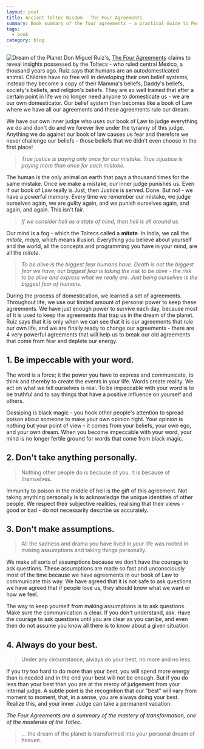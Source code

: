 ```yaml
---
layout: post
title: Ancient Toltec Wisdom - The Four Agreements
summary: Book summary of the four agreements - a practical Guide to Personal Freedom
tags:
  - book
category: blog
---
```


![Dream of the Planet]({{site.baseurl}}/assets/theFourAgreements.jpeg)
Don Miguel Ruiz's, <a target="_blank" href="https://www.amazon.com/gp/product/1878424319/ref=as_li_tl?ie=UTF8&camp=1789&creative=9325&creativeASIN=1878424319&linkCode=as2&tag=purak24-20&linkId=c98e18f38979b53fb2c07695f3b9bebe">The Four Agreements</a><img src="//ir-na.amazon-adsystem.com/e/ir?t=purak24-20&l=am2&o=1&a=1878424319" width="1" height="1" border="0" alt="" style="border:none !important; margin:0px !important;" /> claims to reveal insights possessed by the Toltecs - who ruled central Mexico, a thousand years ago. Ruiz says that humans are an autodomesticated animal. Children have no free will in developing their own belief systems, instead they become a copy of their Mamma's beliefs, Daddy's beliefs, society's beliefs, and religion's beliefs. They are so well trained that after a certain point in life we no longer need anyone to domesticate us - we are our own domesticator. Our belief system then becomes like a book of Law where we have all our agreements and these agreements rule our dream.

We have our own inner judge who uses our book of Law to judge everything we do and don't do and we forever live under the tyranny of this judge. Anything we do against our book of law causes us fear and therefore we never challenge our beliefs - those beliefs that we didn't even choose in the first place!

> *True justice is paying only once for our mistake. True injustice is paying more than once for each mistake.*

The human is the only animal on earth that pays a thousand times for the same mistake. Once we make a mistake, our inner judge punishes us. Even if our book of Law really is Just, then Justice is served. Done. But no! - we have a powerful memory. Every time we remember our mistake, we judge ourselves again, we are guilty again, and we punish ourselves again, and again, and again. This isn't fair.

> *If we consider hell as a state of mind, then hell is all around us.*

Our mind is a fog - which the Toltecs called a **mitote**. In India, we call the *mitote*, *maya*, which means illusion. Everything you believe about yourself and the world, all the concepts and programming you have in your mind, are all the *mitote*.

> *To be alive is the biggest fear humans have. Death is not the biggest fear we have; our biggest fear is taking the risk to be alive - the risk to be alive and express what we really are. Just being ourselves is the biggest fear of humans.*

During the process of domestication, we learned a set of agreements. Throughout life, we use our limited amount of personal power to keep these agreements. We have just enough power to survive each day, because most of it is used to keep the agreements that trap us in the dream of the planet. Ruiz says that it is only when we can see that it is our agreements that rule our own life, and we are finally ready to change our agreements - there are 4 very powerful agreements that will help us to break our old agreements that come from fear and deplete our energy.

## 1. Be impeccable with your word.

The word is a force; it the power you have to express and communicate, to think and thereby to create the events in your life. Words create reality. We act on what we tell ourselves is real. To be impeccable with your word is to be truthful and to say things that have a positive influence on yourself and others.

Gossiping is black magic - you hook other people's attention to spread poison about someone to make your own opinion right. Your opinion is nothing but your point of view - it comes from your beliefs, your own ego, and your own dream. When you become impeccable with your word, your mind is no longer fertile ground for words that come from black magic.

## 2. Don't take anything personally.

> Nothing other people do is because of you. It is because of themselves.

Immunity to poison in the middle of hell is the gift of this agreement. Not taking anything personally is to acknowledge the unique identities of other people. We respect their subjective realities, realising that their views - good or bad - do not necessarily describe us accurately.

## 3. Don't make assumptions.

> All the sadness and drama you have lived in your life was rooted in making assumptions and taking things personally.

We make all sorts of assumptions because we don't have the courage to ask questions. These assumptions are made so fast and unconsciously most of the time because we have agreements in our book of Law to communicate this way. We have agreed that it is not safe to ask questions we have agreed that if people love us, they should know what we want or how we feel.

The way to keep yourself from making assumptions is to ask questions. Make sure the communication is clear. If you don't understand, ask. Have the courage to ask questions until you are clear as you can be, and even then do not assume you know all there is to know about a given situation.

## 4. Always do your best.

> Under any circumstance, always do your best, no more and no less.

If you try too hard to do more than your best, you will spend more energy than is needed and in the end your best will not be enough. But if you do less than your best than you are at the mercy of judgement from your internal judge. A subtle point is the recognition that our "best" will vary from moment to moment, that, in a sense, you are always doing your best. Realize this, and your inner Judge can take a permanent vacation.

*The Four Agreements are a summary of the mastery of transformation, one of the masteries of the Totlec.*

> ... the dream of the planet is transformed into your personal dream of heaven.
